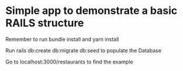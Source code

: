 # Simple app to demonstrate a basic RAILS structure

Remember to run bundle install and yarn install

Run rails db:create db:migrate db:seed to populate the Database

Go to localhost:3000/restaurants to find the example
